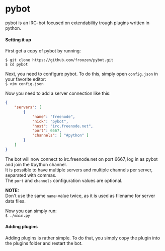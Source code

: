 pybot
=====

pybot is an IRC-bot focused on extendability trough plugins written in python.

#### Setting it up

First get a copy of pybot by running:<br>
```
$ git clone https://github.com/froozen/pybot.git
$ cd pybot
```

Next, you need to configure pybot. To do this, simply open `config.json` in your favorite editor:<br>
`$ vim config.json`

Now you need to add a server connection like this:<br>
```json
{
    "servers": [
        {
            "name": "freenode",
            "nick": "pybot",
            "host": "irc.freenode.net",
            "port": 6667,
            "channels": [ "#python" ]
        }
    ]
}
```

The bot will now connect to irc.freenode.net on port 6667, log in as pybot and join the #python channel.<br>
It is possible to have multiple servers and multiple channels per server, separated with commas.<br>
The `port` and `channels` configuration values are optional.<br>

**NOTE:**<br>
Don't use the same `name`-value twice, as it is used as filename for server data files.<br>

Now you can simply run:<br>
`$ ./main.py`

#### Adding plugins

Adding plugins is rather simple. To do that, you simply copy the plugin into the plugins folder and restart the bot.
